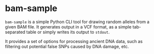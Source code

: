# bam-sample
`bam-sample` is a simple Python CLI tool for drawing random alleles from a given BAM file.
It generates output in a VCF format, as a simple tab-separated table or simply writes its
output to `stdout`.

It provides a set of options for processing ancient DNA data, such as filtering out
potential false SNPs caused by DNA damage, etc.
